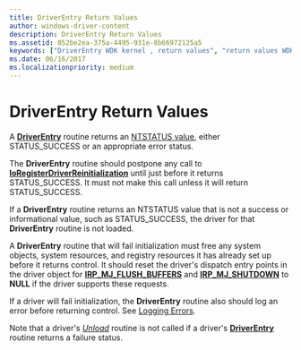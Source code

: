 ```yaml
---
title: DriverEntry Return Values
author: windows-driver-content
description: DriverEntry Return Values
ms.assetid: 052be2ea-375a-4495-931e-8b66972125a5
keywords: ["DriverEntry WDK kernel , return values", "return values WDK DriverEntry routine"]
ms.date: 06/16/2017
ms.localizationpriority: medium
---
```


# DriverEntry Return Values





A [**DriverEntry**](https://msdn.microsoft.com/library/windows/hardware/ff544113) routine returns an [NTSTATUS value](ntstatus-values.md), either STATUS\_SUCCESS or an appropriate error status.

The **DriverEntry** routine should postpone any call to [**IoRegisterDriverReinitialization**](https://msdn.microsoft.com/library/windows/hardware/ff549511) until just before it returns STATUS\_SUCCESS. It must not make this call unless it will return STATUS\_SUCCESS.

If a **DriverEntry** routine returns an NTSTATUS value that is not a success or informational value, such as STATUS\_SUCCESS, the driver for that **DriverEntry** routine is not loaded.

A **DriverEntry** routine that will fail initialization must free any system objects, system resources, and registry resources it has already set up before it returns control. It should reset the driver's dispatch entry points in the driver object for [**IRP\_MJ\_FLUSH\_BUFFERS**](https://msdn.microsoft.com/library/windows/hardware/ff550760) and [**IRP\_MJ\_SHUTDOWN**](https://msdn.microsoft.com/library/windows/hardware/ff550807) to **NULL** if the driver supports these requests.

If a driver will fail initialization, the **DriverEntry** routine also should log an error before returning control. See [Logging Errors](logging-errors.md).

Note that a driver's [*Unload*](https://msdn.microsoft.com/library/windows/hardware/ff564886) routine is not called if a driver's [**DriverEntry**](https://msdn.microsoft.com/library/windows/hardware/ff544113) routine returns a failure status.

 

 




